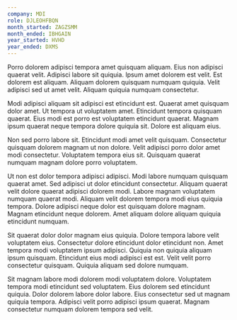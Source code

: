 ```yaml
---
company: MDI
role: DJLEOHFBQN
month_started: ZAGZSMM
month_ended: IBHGAIN
year_started: HVHD
year_ended: DXMS
---
```


Porro dolorem adipisci tempora amet quisquam aliquam. Eius non adipisci quaerat velit. Adipisci labore sit quiquia. Ipsum amet dolorem est velit. Est dolorem est aliquam. Aliquam dolorem quisquam numquam quiquia. Velit adipisci sed ut amet velit. Aliquam quiquia numquam consectetur.

Modi adipisci aliquam sit adipisci est etincidunt est. Quaerat amet quisquam dolor amet. Ut tempora ut voluptatem amet. Etincidunt tempora quisquam quaerat. Eius modi est porro est voluptatem etincidunt quaerat. Magnam ipsum quaerat neque tempora dolore quiquia sit. Dolore est aliquam eius.

Non sed porro labore sit. Etincidunt modi amet velit quisquam. Consectetur quisquam dolorem magnam ut non dolore. Velit adipisci porro dolor amet modi consectetur. Voluptatem tempora eius sit. Quisquam quaerat numquam magnam dolore porro voluptatem.

Ut non est dolor tempora adipisci adipisci. Modi labore numquam quisquam quaerat amet. Sed adipisci ut dolor etincidunt consectetur. Aliquam quaerat velit dolore quaerat adipisci dolorem modi. Labore magnam voluptatem numquam quaerat modi. Aliquam velit dolorem tempora modi eius quiquia tempora. Dolore adipisci neque dolor est quisquam dolore magnam. Magnam etincidunt neque dolorem. Amet aliquam dolore aliquam quiquia etincidunt numquam.

Sit quaerat dolor dolor magnam eius quiquia. Dolore tempora labore velit voluptatem eius. Consectetur dolore etincidunt dolor etincidunt non. Amet tempora modi voluptatem ipsum adipisci. Quiquia non quiquia aliquam ipsum quisquam. Etincidunt eius modi adipisci est est. Velit velit porro consectetur quisquam. Quiquia aliquam sed dolore numquam.

Sit magnam labore modi dolorem modi voluptatem dolore. Voluptatem tempora modi etincidunt sed voluptatem. Eius dolorem sed etincidunt quiquia. Dolor dolorem labore dolor labore. Eius consectetur sed ut magnam quiquia tempora. Adipisci velit porro adipisci ipsum quaerat. Magnam consectetur numquam dolorem tempora sed velit.
    